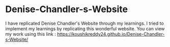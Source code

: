 # Denise-Chandler-s-Website
I have replicated Denise Chandler's Website through my learnings.
I tried to implement my learnings by replicating this wonderful website. You can view my work using this link : 
https://koushikreddy24.github.io/Denise-Chandler-s-Website/
